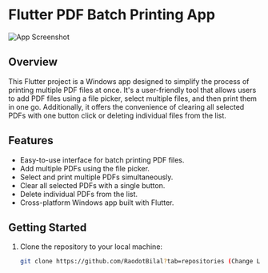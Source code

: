 # Flutter PDF Batch Printing App

![App Screenshot](screenshots/app_screenshot.png)

## Overview

This Flutter project is a Windows app designed to simplify the process of printing multiple PDF files at once. It's a user-friendly tool that allows users to add PDF files using a file picker, select multiple files, and then print them in one go. Additionally, it offers the convenience of clearing all selected PDFs with one button click or deleting individual files from the list.

## Features

- Easy-to-use interface for batch printing PDF files.
- Add multiple PDFs using the file picker.
- Select and print multiple PDFs simultaneously.
- Clear all selected PDFs with a single button.
- Delete individual PDFs from the list.
- Cross-platform Windows app built with Flutter.

## Getting Started

1. Clone the repository to your local machine:

   ```bash
   git clone https://github.com/RaodotBilal?tab=repositories (Change Latter)
